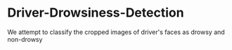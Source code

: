 # Driver-Drowsiness-Detection
We attempt to classify the cropped images of driver's faces as drowsy and non-drowsy
